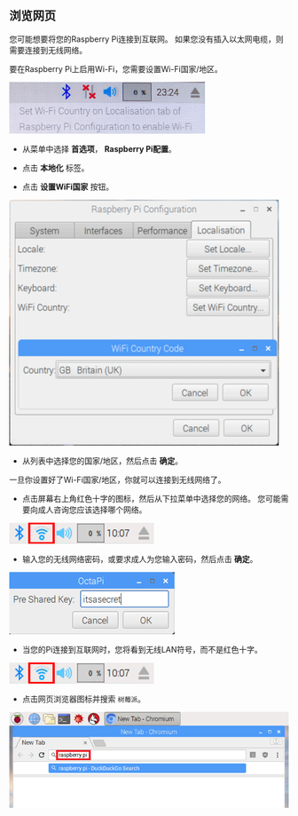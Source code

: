 ## 浏览网页

您可能想要将您的Raspberry Pi连接到互联网。 如果您没有插入以太网电缆，则需要连接到无线网络。

要在Raspberry Pi上启用Wi-Fi，您需要设置Wi-Fi国家/地区。

![设置wifi国家](images/pi-set-wifi-country.png)

+ 从菜单中选择 **首选项**， **Raspberry Pi配置**。

+ 点击 **本地化** 标签。

+ 点击 **设置WiFi国家** 按钮。

![选择wifi国家](images/pi-select-wifi-country.png)

+ 从列表中选择您的国家/地区，然后点击 **确定**。

一旦你设置好了Wi-Fi国家/地区，你就可以连接到无线网络了。

+ 点击屏幕右上角红色十字的图标，然后从下拉菜单中选择您的网络。 您可能需要向成人咨询您应该选择哪个网络。

![没有wifi](images/no-wifi.png)

+ 输入您的无线网络密码，或要求成人为您输入密码，然后点击 **确定**。

![输入密码](images/type-password.png)

+ 当您的Pi连接到互联网时，您将看到无线LAN符号，而不是红色十字。

![截图](images/pi-wifi.png)

+ 点击网页浏览器图标并搜索 `树莓派`。

![截图](images/pi-browser.png)
